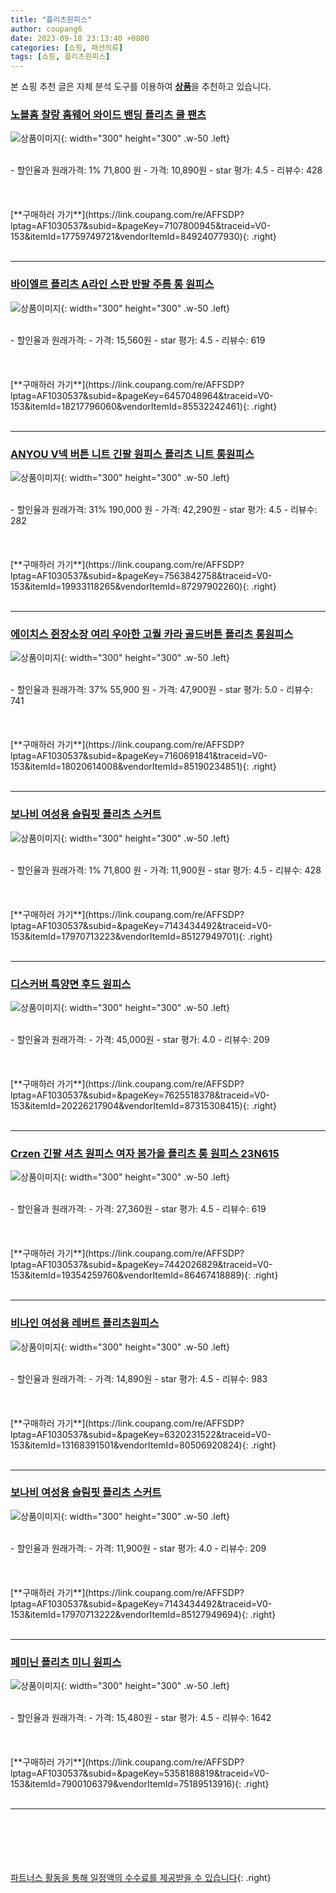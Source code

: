 ```yaml
---
title: "플리츠원피스"
author: coupang6
date: 2023-09-18 23:13:40 +0800
categories: [쇼핑, 패션의류]
tags: [쇼핑, 플리츠원피스]
---
```


본 쇼핑 추천 글은 자체 분석 도구를 이용하여 [**상품**](https://link.coupang.com/a/bao1ui)을 추천하고 있습니다.

### [노블홈 찰랑 홈웨어 와이드 밴딩 플리츠 쿨 팬츠](https://link.coupang.com/re/AFFSDP?lptag=AF1030537&subid=&pageKey=7107800945&traceid=V0-153&itemId=17759749721&vendorItemId=84924077930)

![상품이미지](https://thumbnail10.coupangcdn.com/thumbnails/remote/230x230ex/image/rs_quotation_api/88qpqr6s/be001f1844ed4f68be825f914384fa34.jpg){: width="300" height="300" .w-50 .left}


<br>
- 할인율과 원래가격: 1%  71,800   원
- 가격: 10,890원
- star 평가: 4.5
- 리뷰수: 428
<br>
<br>
<br>
<br>
[**구매하러 가기**](https://link.coupang.com/re/AFFSDP?lptag=AF1030537&subid=&pageKey=7107800945&traceid=V0-153&itemId=17759749721&vendorItemId=84924077930){: .right}
<br>
<br>

---

### [바이엘르 플리츠 A라인 스판 반팔 주름 롱 원피스](https://link.coupang.com/re/AFFSDP?lptag=AF1030537&subid=&pageKey=6457048964&traceid=V0-153&itemId=18217796060&vendorItemId=85532242461)

![상품이미지](https://thumbnail8.coupangcdn.com/thumbnails/remote/230x230ex/image/vendor_inventory/2f29/07c5f5068673b622ff64be0edc2a5e7e7eddb801280c263f358f0dfa1a4e.jpg){: width="300" height="300" .w-50 .left}


<br>
- 할인율과 원래가격: 
- 가격: 15,560원
- star 평가: 4.5
- 리뷰수: 619
<br>
<br>
<br>
<br>
[**구매하러 가기**](https://link.coupang.com/re/AFFSDP?lptag=AF1030537&subid=&pageKey=6457048964&traceid=V0-153&itemId=18217796060&vendorItemId=85532242461){: .right}
<br>
<br>

---

### [ANYOU V넥 버튼 니트 긴팔 원피스 플리츠 니트 롱원피스](https://link.coupang.com/re/AFFSDP?lptag=AF1030537&subid=&pageKey=7563842758&traceid=V0-153&itemId=19933118265&vendorItemId=87297902260)

![상품이미지](https://thumbnail6.coupangcdn.com/thumbnails/remote/230x230ex/image/vendor_inventory/a1a8/3db5a145888f6340d2873fa19cd4fa4ddcd6dd1217b305092062d6eca46f.jpeg){: width="300" height="300" .w-50 .left}


<br>
- 할인율과 원래가격: 31%  190,000   원
- 가격: 42,290원
- star 평가: 4.5
- 리뷰수: 282
<br>
<br>
<br>
<br>
[**구매하러 가기**](https://link.coupang.com/re/AFFSDP?lptag=AF1030537&subid=&pageKey=7563842758&traceid=V0-153&itemId=19933118265&vendorItemId=87297902260){: .right}
<br>
<br>

---

### [에이치스 쥔장소장 여리 우아한 고퀄 카라 골드버튼 플리츠 롱원피스](https://link.coupang.com/re/AFFSDP?lptag=AF1030537&subid=&pageKey=7160691841&traceid=V0-153&itemId=18020614008&vendorItemId=85190234851)

![상품이미지](https://thumbnail9.coupangcdn.com/thumbnails/remote/230x230ex/image/vendor_inventory/0e30/5e8cd590c6c431f82564207b8db12ee0b73c1a522a86b9d9ae41d1eb0a48.jpg){: width="300" height="300" .w-50 .left}


<br>
- 할인율과 원래가격: 37%  55,900   원
- 가격: 47,900원
- star 평가: 5.0
- 리뷰수: 741
<br>
<br>
<br>
<br>
[**구매하러 가기**](https://link.coupang.com/re/AFFSDP?lptag=AF1030537&subid=&pageKey=7160691841&traceid=V0-153&itemId=18020614008&vendorItemId=85190234851){: .right}
<br>
<br>

---

### [보나비 여성용 슬림핏 플리츠 스커트](https://link.coupang.com/re/AFFSDP?lptag=AF1030537&subid=&pageKey=7143434492&traceid=V0-153&itemId=17970713223&vendorItemId=85127949701)

![상품이미지](https://thumbnail7.coupangcdn.com/thumbnails/remote/230x230ex/image/rs_quotation_api/slt3hx5w/61e622d271254292abcbf6472dc2e735.jpg){: width="300" height="300" .w-50 .left}


<br>
- 할인율과 원래가격: 1%  71,800   원
- 가격: 11,900원
- star 평가: 4.5
- 리뷰수: 428
<br>
<br>
<br>
<br>
[**구매하러 가기**](https://link.coupang.com/re/AFFSDP?lptag=AF1030537&subid=&pageKey=7143434492&traceid=V0-153&itemId=17970713223&vendorItemId=85127949701){: .right}
<br>
<br>

---

### [디스커버 특양면 후드 원피스](https://link.coupang.com/re/AFFSDP?lptag=AF1030537&subid=&pageKey=7625518378&traceid=V0-153&itemId=20226217904&vendorItemId=87315308415)

![상품이미지](https://thumbnail9.coupangcdn.com/thumbnails/remote/230x230ex/image/vendor_inventory/ff57/3be902cd207698386370d64cd2b073df7bb2c8e777ec1ee8c295a9f147fa.jpg){: width="300" height="300" .w-50 .left}


<br>
- 할인율과 원래가격: 
- 가격: 45,000원
- star 평가: 4.0
- 리뷰수: 209
<br>
<br>
<br>
<br>
[**구매하러 가기**](https://link.coupang.com/re/AFFSDP?lptag=AF1030537&subid=&pageKey=7625518378&traceid=V0-153&itemId=20226217904&vendorItemId=87315308415){: .right}
<br>
<br>

---

### [Crzen 긴팔 셔츠 원피스 여자 봄가을 플리츠 롱 원피스 23N615](https://link.coupang.com/re/AFFSDP?lptag=AF1030537&subid=&pageKey=7442026829&traceid=V0-153&itemId=19354259760&vendorItemId=86467418889)

![상품이미지](https://thumbnail8.coupangcdn.com/thumbnails/remote/230x230ex/image/vendor_inventory/3d4b/85ccef1670eaecbe9f5f4cb455c656e645bcb28c51498af89f7ebf26b8c8.png){: width="300" height="300" .w-50 .left}


<br>
- 할인율과 원래가격: 
- 가격: 27,360원
- star 평가: 4.5
- 리뷰수: 619
<br>
<br>
<br>
<br>
[**구매하러 가기**](https://link.coupang.com/re/AFFSDP?lptag=AF1030537&subid=&pageKey=7442026829&traceid=V0-153&itemId=19354259760&vendorItemId=86467418889){: .right}
<br>
<br>

---

### [비나인 여성용 레버트 플리츠원피스](https://link.coupang.com/re/AFFSDP?lptag=AF1030537&subid=&pageKey=6320231522&traceid=V0-153&itemId=13168391501&vendorItemId=80506920824)

![상품이미지](https://thumbnail9.coupangcdn.com/thumbnails/remote/230x230ex/image/vendor_inventory/1aba/4ceb7f68713c4d881015b710246cd913c5963be033d154216c057e95c0fa.jpg){: width="300" height="300" .w-50 .left}


<br>
- 할인율과 원래가격: 
- 가격: 14,890원
- star 평가: 4.5
- 리뷰수: 983
<br>
<br>
<br>
<br>
[**구매하러 가기**](https://link.coupang.com/re/AFFSDP?lptag=AF1030537&subid=&pageKey=6320231522&traceid=V0-153&itemId=13168391501&vendorItemId=80506920824){: .right}
<br>
<br>

---

### [보나비 여성용 슬림핏 플리츠 스커트](https://link.coupang.com/re/AFFSDP?lptag=AF1030537&subid=&pageKey=7143434492&traceid=V0-153&itemId=17970713222&vendorItemId=85127949694)

![상품이미지](https://thumbnail10.coupangcdn.com/thumbnails/remote/230x230ex/image/rs_quotation_api/5cklrv5r/582582be3808488983ba720ba8e10d69.jpg){: width="300" height="300" .w-50 .left}


<br>
- 할인율과 원래가격: 
- 가격: 11,900원
- star 평가: 4.0
- 리뷰수: 209
<br>
<br>
<br>
<br>
[**구매하러 가기**](https://link.coupang.com/re/AFFSDP?lptag=AF1030537&subid=&pageKey=7143434492&traceid=V0-153&itemId=17970713222&vendorItemId=85127949694){: .right}
<br>
<br>

---

### [페미닌 플리츠 미니 원피스](https://link.coupang.com/re/AFFSDP?lptag=AF1030537&subid=&pageKey=5358188819&traceid=V0-153&itemId=7900106379&vendorItemId=75189513916)

![상품이미지](https://thumbnail6.coupangcdn.com/thumbnails/remote/230x230ex/image/rs_quotation_api/lml6hb5d/68d39cd484a244f48d1c93422607933e.jpg){: width="300" height="300" .w-50 .left}


<br>
- 할인율과 원래가격: 
- 가격: 15,480원
- star 평가: 4.5
- 리뷰수: 1642
<br>
<br>
<br>
<br>
[**구매하러 가기**](https://link.coupang.com/re/AFFSDP?lptag=AF1030537&subid=&pageKey=5358188819&traceid=V0-153&itemId=7900106379&vendorItemId=75189513916){: .right}
<br>
<br>

---
<br><br><br><br><br> [파트너스 활동을 통해 일정액의 수수료를 제공받을 수 있습니다](https://link.coupang.com/a/bao1ui){: .right}
